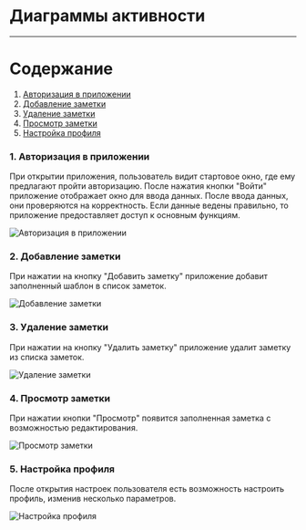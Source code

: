# Диаграммы активности
---

# Содержание
1. [Авторизация в приложении](#1)
2. [Добавление заметки](#2)
3. [Удаление заметки](#3)
4. [Просмотр заметки](#4)
5. [Настройка профиля](#5)


### 1. Авторизация в приложении<a name="1"></a>
При открытии приложения, пользователь видит стартовое окно, где ему предлагают пройти авторизацию. После нажатия кнопки "Войти" приложение отображает окно для ввода данных. После ввода данных, они проверяются на корректность. Если данные ведены правильно, то приложение предоставляет доступ к основным функциям.

![Авторизация в приложении](../Activity/Activity1.PNG)

### 2. Добавление заметки<a name="2"></a>
При нажатии на кнопку "Добавить заметку" приложение добавит заполненный шаблон в список заметок.

![Добавление заметки](../Activity/Activity2.PNG)
  
### 3. Удаление заметки<a name="3"></a>
При нажатии на кнопку "Удалить заметку" приложение удалит заметку из списка заметок.

![Удаление заметки](../Activity/Activity3.PNG)

### 4. Просмотр заметки<a name="4"></a>
При нажатии кнопки "Просмотр" появится заполненная заметка с возможностью редактирования.

![Просмотр заметки](../Activity/Activity4.PNG)

### 5. Настройка профиля<a name="5"></a>
После открытия настроек пользователя есть возможность настроить профиль, изменив несколько параметров.

![Настройка профиля](../Activity/Activity5.PNG)
